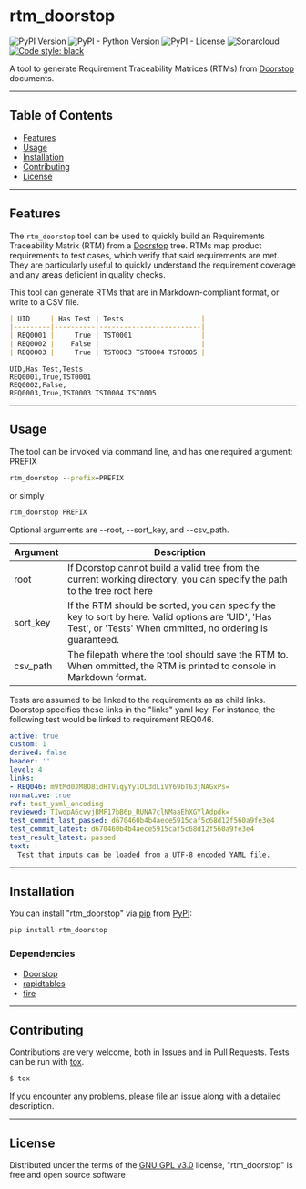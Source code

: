 # rtm_doorstop

![PyPI Version](https://img.shields.io/pypi/v/rtm_doorstop)
![PyPI - Python Version](https://img.shields.io/pypi/pyversions/rtm_doorstop)
![PyPI - License](https://img.shields.io/pypi/l/rtm_doorstop)
![Sonarcloud](https://img.shields.io/sonar/quality_gate/scuriosity_rtm_doorstop?server=https%3A%2F%2Fsonarcloud.io)
[![Code style: black](https://img.shields.io/badge/code%20style-black-000000.svg)](https://github.com/psf/black)

A tool to generate Requirement Traceability Matrices (RTMs) from [Doorstop](https://doorstop.readthedocs.io/en/latest/) documents.

--------

## Table of Contents

- [Features](#features)
- [Usage](#usage)
- [Installation](#installation)
- [Contributing](#contributing)
- [License](#license)

--------

## Features

The `rtm_doorstop` tool can be used to quickly build an Requirements Traceability Matrix (RTM) from a [Doorstop](https://doorstop.readthedocs.io/en/latest/) tree. RTMs map product requirements to test cases, which verify that said requirements are met. They are particularly useful to quickly understand the requirement coverage and any areas deficient in quality checks.

This tool can generate RTMs that are in Markdown-compliant format, or write to a CSV file.

```Markdown
| UID     | Has Test | Tests                   |
|---------|----------|-------------------------|
| REQ0001 |     True | TST0001                 |
| REQ0002 |    False |                         |
| REQ0003 |     True | TST0003 TST0004 TST0005 |
```

```csv
UID,Has Test,Tests
REQ0001,True,TST0001
REQ0002,False,
REQ0003,True,TST0003 TST0004 TST0005
```

--------

## Usage

The tool can be invoked via command line, and has one required argument: PREFIX

```cmd
rtm_doorstop --prefix=PREFIX
```

or simply

```cmd
rtm_doorstop PREFIX
```

Optional arguments are --root, --sort_key, and --csv_path.

| Argument | Description |
| ----- | ----- |
| root | If Doorstop cannot build a valid tree from the current working directory, you can specify the path to the tree root here |
| sort_key | If the RTM should be sorted, you can specify the key to sort by here. Valid options are 'UID', 'Has Test', or 'Tests' When ommitted, no ordering is guaranteed. |
| csv_path | The filepath where the tool should save the RTM to. When ommitted, the RTM is printed to console in Markdown format. |

Tests are assumed to be linked to the requirements as as child links. Doorstop specifies these links in the "links" yaml key. For instance, the following test would be linked to requirement REQ046.

```YAML
active: true
custom: 1
derived: false
header: ''
level: 4
links:
- REQ046: m9tMd0JM8O8idHTViqyYy1OL3dLiVY69bT63jNAGxPs=
normative: true
ref: test_yaml_encoding
reviewed: TIwopA6cvyjBMF17bB6p_RUNA7clNMaaEhXGYlAdpdk=
test_commit_last_passed: d670460b4b4aece5915caf5c68d12f560a9fe3e4
test_commit_latest: d670460b4b4aece5915caf5c68d12f560a9fe3e4
test_result_latest: passed
text: |
  Test that inputs can be loaded from a UTF-8 encoded YAML file.
```

--------

## Installation

You can install "rtm_doorstop" via
[pip](https://pypi.org/project/pip/) from
[PyPI](https://pypi.org/project):

```cmd
pip install rtm_doorstop
```

### Dependencies

-   [Doorstop](https://pypi.org/project/doorstop/)
-   [rapidtables](https://pypi.org/project/rapidtables/)
-   [fire](https://pypi.org/project/fire/)

--------

## Contributing

Contributions are very welcome, both in Issues and in Pull Requests. Tests can be run with
[tox](https://tox.readthedocs.io/en/latest/).

```bash
$ tox
```

If you encounter any problems, please [file an
issue](https://github.com/scuriosity/rtm_doorstop/issues) along with
a detailed description.

--------

## License

Distributed under the terms of the [GNU GPL
v3.0](http://www.gnu.org/licenses/gpl-3.0.txt) license,
"rtm_doorstop" is free and open source software

